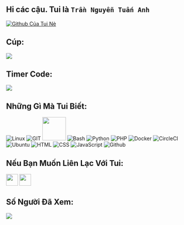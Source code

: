 ## Hi các cậu. Tui là ```Trần Nguyễn Tuấn Anh```
[![Github Của Tui Nè](https://github-readme-stats.vercel.app/api?username=dopaemon&show_icons=true&include_all_commits=true&theme=tokyonight)](https://github.com/dopaemon)

## Cúp:
[![](https://github-profile-trophy.vercel.app/?username=dopaemon&theme=nord&column=7)](https://github.com/ryo-ma/github-profile-trophy)

## Timer Code:
[![](https://github-readme-stats.vercel.app/api/wakatime?username=dopaemon&line_height=27&title_color=6aa6f8&text_color=8a919a&icon_color=6aa6f8&bg_color=0e1116)](https://github.com/anuraghazra/github-readme-stats)

## Những Gì Mà Tui Biết:
![Linux](https://www.vectorlogo.zone/logos/linux/linux-icon.svg)
![GIT](https://www.vectorlogo.zone/logos/git-scm/git-scm-icon.svg)
<img src="https://github.com/isocpp/logos/raw/master/cpp_logo.svg" width="64">
![Bash](https://www.vectorlogo.zone/logos/gnu_bash/gnu_bash-icon.svg)
![Python](https://www.vectorlogo.zone/logos/python/python-icon.svg)
![PHP](https://www.vectorlogo.zone/logos/php/php-icon.svg)
![Docker](https://www.vectorlogo.zone/logos/docker/docker-icon.svg)
![CircleCI](https://www.vectorlogo.zone/logos/circleci/circleci-icon.svg)
![Ubuntu](https://www.vectorlogo.zone/logos/ubuntu/ubuntu-icon.svg)
![HTML](https://www.vectorlogo.zone/logos/w3_html5/w3_html5-icon.svg)
![CSS](https://www.vectorlogo.zone/logos/netlifyapp_watercss/netlifyapp_watercss-icon.svg)
![JavaScript](https://www.vectorlogo.zone/logos/javascript/javascript-vertical.svg)
![Github](https://www.vectorlogo.zone/logos/github/github-icon.svg)

## Nếu Bạn Muốn Liên Lạc Với Tui:
[<img src="https://www.vectorlogo.zone/logos/telegram/telegram-tile.svg" width="32">](http://t.me/kernelpanix)
[<img src="https://www.vectorlogo.zone/logos/facebook/facebook-official.svg" width="32">](https://www.facebook.com/KernelPanix)

## Số Người Đã Xem:
[![](https://el-psy-congroo-counter.glitch.me/count.svg)](https://glitch.com/~el-psy-congroo-counter)
